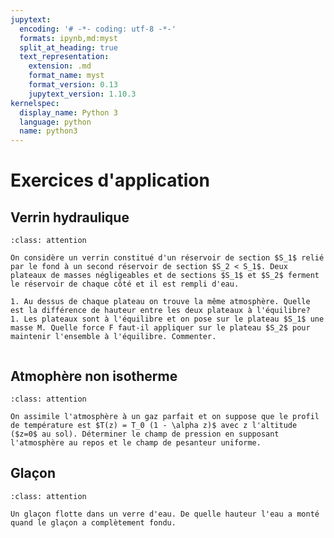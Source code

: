 ```yaml
---
jupytext:
  encoding: '# -*- coding: utf-8 -*-'
  formats: ipynb,md:myst
  split_at_heading: true
  text_representation:
    extension: .md
    format_name: myst
    format_version: 0.13
    jupytext_version: 1.10.3
kernelspec:
  display_name: Python 3
  language: python
  name: python3
---
```

# Exercices d'application

## Verrin hydraulique

````{admonition} Exercice 
:class: attention

On considère un verrin constitué d'un réservoir de section $S_1$ relié par le fond à un second réservoir de section $S_2 < S_1$. Deux plateaux de masses négligeables et de sections $S_1$ et $S_2$ ferment le réservoir de chaque côté et il est rempli d'eau.

1. Au dessus de chaque plateau on trouve la même atmosphère. Quelle est la différence de hauteur entre les deux plateaux à l'équilibre?
1. Les plateaux sont à l'équilibre et on pose sur le plateau $S_1$ une masse M. Quelle force F faut-il appliquer sur le plateau $S_2$ pour maintenir l'ensemble à l'équilibre. Commenter.


````

## Atmophère non isotherme

````{admonition} Exercice 
:class: attention

On assimile l'atmosphère à un gaz parfait et on suppose que le profil de température est $T(z) = T_0 (1 - \alpha z)$ avec z l'altitude ($z=0$ au sol). Déterminer le champ de pression en supposant l'atmosphère au repos et le champ de pesanteur uniforme.

````

## Glaçon

````{admonition} Exercice 
:class: attention

Un glaçon flotte dans un verre d'eau. De quelle hauteur l'eau a monté quand le glaçon a complètement fondu.

````

